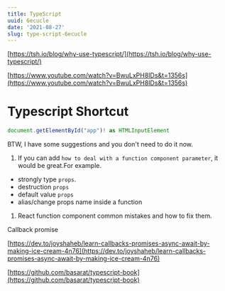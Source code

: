 ```yaml
---
title: TypeScript
uuid: 6ecucle
date: '2021-08-27'
slug: type-script-6ecucle
---
```


[https://tsh.io/blog/why-use-typescript/](https://tsh.io/blog/why-use-typescript/)

[https://www.youtube.com/watch?v=BwuLxPH8IDs&t=1356s](https://www.youtube.com/watch?v=BwuLxPH8IDs&t=1356s)

# Typescript Shortcut

```jsx
document.getElementById("app")! as HTMLInputElement
```

BTW, I have some suggestions and you don't need to do it now.

1. If you can add `how to deal with a function component parameter`, it would be great.For example.
- strongly type `props`.
- destruction `props`
- default value `props`
- alias/change props name inside a function
1. React function component common mistakes and how to fix them.


Callback promise

[https://dev.to/joyshaheb/learn-callbacks-promises-async-await-by-making-ice-cream-4n76](https://dev.to/joyshaheb/learn-callbacks-promises-async-await-by-making-ice-cream-4n76)

[https://github.com/basarat/typescript-book](https://github.com/basarat/typescript-book)
